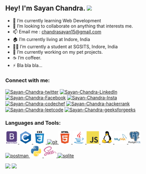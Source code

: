 ## Hey! I'm Sayan Chandra. <img src="https://media.giphy.com/media/hvRJCLFzcasrR4ia7z/giphy.gif" width="25px">
- 🌱 I’m currently learning Web Development
- 💞️ I’m looking to collaborate on anything that interests me.
- 📫 Email me : chandrasayan15@gmail.com 
- 🏠 I’m currently living at Indore, India <br/>
- 👨‍💻 I’m currently a student at SGSITS, Indore, India <br/>
- 🔭 I’m currently working on my pet projects.<br/>
- ☕️ I’m coffeer. <br/>
- ⚡ Bla bla bla...
<!---
s-chandr/s-chandr is a ✨ special ✨ repository because its `README.md` (this file) appears on your GitHub profile.
You can click the Preview link to take a look at your changes.
--->


<h3 align="left">Connect with me:</h3>
<p align="left">
<a href="https://twitter.com/SayanChandra14" target="blank"><img align="center" src="https://raw.githubusercontent.com/rahuldkjain/github-profile-readme-generator/master/src/images/icons/Social/twitter.svg" alt="Sayan-Chandra-twitter" height="30" width="40" /></a>
<a href="https://www.linkedin.com/in/sayan-chandra-8265481a1/" target="blank"><img align="center" src="https://raw.githubusercontent.com/rahuldkjain/github-profile-readme-generator/master/src/images/icons/Social/linked-in-alt.svg" alt="Sayan-Chandra-LinkedIn" height="30" width="40" /></a>
<a href="https://www.facebook.com/people/SAyan-CHandra/100008692004464/" target="blank"><img align="center" src="https://raw.githubusercontent.com/rahuldkjain/github-profile-readme-generator/master/src/images/icons/Social/facebook.svg" alt="Sayan-Chandra-Facebook" height="30" width="40" /></a>
<a href="https://www.instagram.com/chandra_sayan01/" target="blank"><img align="center" src="https://raw.githubusercontent.com/rahuldkjain/github-profile-readme-generator/master/src/images/icons/Social/instagram.svg" alt="Sayan-Chandra-Insta" height="30" width="40" /></a>
<a href="https://www.codechef.com/users/chandrasayan" target="blank"><img align="center" src="https://cdn.jsdelivr.net/npm/simple-icons@3.1.0/icons/codechef.svg" alt="Sayan-Chandra-codechef" height="30" width="40" /></a>
<a href="https://www.hackerrank.com/chandrasayan" target="blank"><img align="center" src="https://raw.githubusercontent.com/rahuldkjain/github-profile-readme-generator/master/src/images/icons/Social/hackerrank.svg" alt="Sayan-Chandra-hackerrank" height="30" width="40" /></a>
<a href="https://leetcode.com/chandra_sayan/" target="blank"><img align="center" src="https://raw.githubusercontent.com/rahuldkjain/github-profile-readme-generator/master/src/images/icons/Social/leet-code.svg" alt="Sayan-Chandra-leetcode" height="30" width="40" /></a>
<a href="https://auth.geeksforgeeks.org/user/chandrasayan15/profile" target="blank"><img align="center" src="https://raw.githubusercontent.com/rahuldkjain/github-profile-readme-generator/master/src/images/icons/Social/geeks-for-geeks.svg" alt="Sayan-Chandra-geeksforgeeks" height="30" width="40" /></a>
</p>

<h3 align="left">Languages and Tools:</h3>
<p align="left"> <a href="https://getbootstrap.com" target="_blank"> <img src="https://raw.githubusercontent.com/devicons/devicon/master/icons/bootstrap/bootstrap-plain-wordmark.svg" alt="bootstrap" width="40" height="40"/> </a> <a href="https://www.cprogramming.com/" target="_blank"> <img src="https://raw.githubusercontent.com/devicons/devicon/master/icons/c/c-original.svg" alt="c" width="40" height="40"/> </a> <a href="https://www.w3schools.com/css/" target="_blank"> <img src="https://raw.githubusercontent.com/devicons/devicon/master/icons/css3/css3-original-wordmark.svg" alt="css3" width="40" height="40"/> </a>  <a href="https://git-scm.com/" target="_blank"> <img src="https://www.vectorlogo.zone/logos/git-scm/git-scm-icon.svg" alt="git" width="40" height="40"/> </a> <a href="https://www.w3.org/html/" target="_blank"> <img src="https://raw.githubusercontent.com/devicons/devicon/master/icons/html5/html5-original-wordmark.svg" alt="html5" width="40" height="40"/> </a> <a href="https://www.java.com" target="_blank"> <img src="https://raw.githubusercontent.com/devicons/devicon/master/icons/java/java-original.svg" alt="java" width="40" height="40"/> </a> <a href="https://developer.mozilla.org/en-US/docs/Web/JavaScript" target="_blank"> <img src="https://raw.githubusercontent.com/devicons/devicon/master/icons/javascript/javascript-original.svg" alt="javascript" width="40" height="40"/> </a> <a href="https://www.linux.org/" target="_blank"> <img src="https://raw.githubusercontent.com/devicons/devicon/master/icons/linux/linux-original.svg" alt="linux" width="40" height="40"/> </a> <a href="https://www.mysql.com/" target="_blank"> <img src="https://raw.githubusercontent.com/devicons/devicon/master/icons/mysql/mysql-original-wordmark.svg" alt="mysql" width="40" height="40"/> </a> <a href="https://www.postgresql.org" target="_blank"> <img src="https://raw.githubusercontent.com/devicons/devicon/master/icons/postgresql/postgresql-original-wordmark.svg" alt="postgresql" width="40" height="40"/> </a> <a href="https://postman.com" target="_blank"> <img src="https://www.vectorlogo.zone/logos/getpostman/getpostman-icon.svg" alt="postman" width="40" height="40"/> </a> <a href="https://www.python.org" target="_blank"> <img src="https://raw.githubusercontent.com/devicons/devicon/master/icons/python/python-original.svg" alt="python" width="40" height="40"/> </a> <a href="https://sass-lang.com" target="_blank"> <img src="https://raw.githubusercontent.com/devicons/devicon/master/icons/sass/sass-original.svg" alt="sass" width="40" height="40"/> </a> <a href="https://www.sqlite.org/" target="_blank"> <img src="https://www.vectorlogo.zone/logos/sqlite/sqlite-icon.svg" alt="sqlite" width="40" height="40"/> </a> </p>



  <img align="center" src="https://github-readme-stats.vercel.app/api/pin/?username=s-chandr&repo=github-readme-stats&theme=buefy" />


  <img align="center" src="https://github-readme-stats.vercel.app/api/pin/?username=s-chandr&repo=s-chandr.github.io&theme=buefy" />


<br />
<br />


